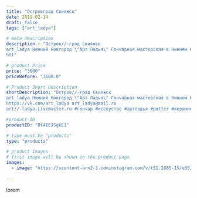 ```yaml
---
title: "Островград Свияжск"
date: 2019-02-14
draft: false
tags: ["art_ladya"]

# meta description
description : "Остров//-град Свияжск
art_ladya Нижний Новгород \"Арт Ладья\" Гончарная мастерская в Нижнем Новгороде. Изготовление керамики и мастер//-классы по обучению. 
htt"

# product Price
price: "3000"
priceBefore: "3600.0"

# Product Short Description
shortDescription: "Остров//-град Свияжск
art_ladya Нижний Новгород \"Арт Ладья\" Гончарная мастерская в Нижнем Новгороде. Изготовление керамики и мастер//-классы по обучению. 
https://vk.com/art_ladya art_ladya@mail.ru 
art//-ladya.Livemaster.ru #гончар #исскуство #артладья #potter #керамикадляинтерьера #керамикаручнаяработа #гончарнаямастерская #керамиканазаказ #конныйдвор #посудаизглины #керамика #гончарнаяпосуда #эксклюзивнаякерамика #лукоморье #кони #ceramicar #nntoday #claygoods #фестиваль #earthenware #ceramic #design #artladya #историческаяреконструкция #свияжск #горшок #гончарныйкруг #clay #авторскаякерамика"

#product ID
productID: "Bt4IEJSgkE1"

# type must be "products"
type: "products"

# product Images
# first image will be shown in the product page
images:
  - image: "https://scontent-arn2-1.cdninstagram.com/v/t51.2885-15/e35/50237199_793109211046787_2303986794504328056_n.jpg?tp=1&_nc_ht=scontent-arn2-1.cdninstagram.com&_nc_cat=111&_nc_ohc=v4n1Eymz3ncAX92MT8M&ccb=7-4&oh=58d29083ee362638f86d6c59f9183b52&oe=60864D52&_nc_sid=86f79a&ig_cache_key=MTk3OTM2NzUwNTQ1MzUzMTQ0NQ%3D%3D.2-ccb7-4"

---
```

lorem
